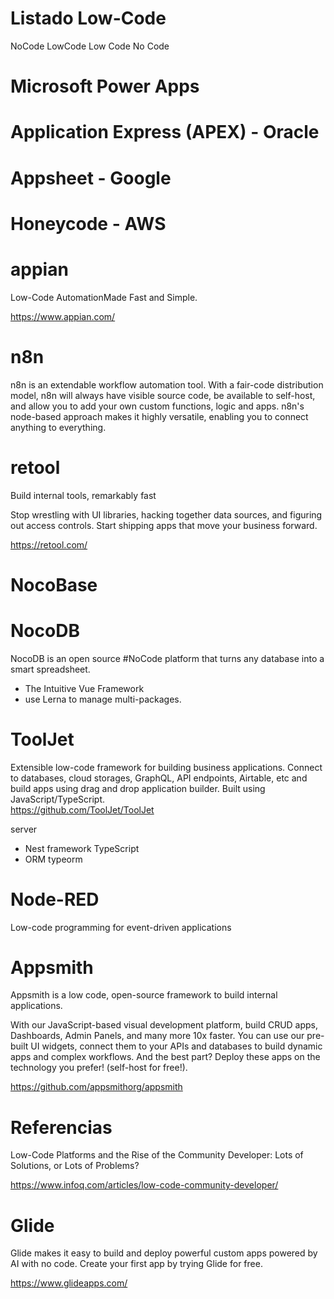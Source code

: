# Listado Low-Code


NoCode
LowCode
Low Code
No Code

# Microsoft Power Apps


# Application Express (APEX) - Oracle


# Appsheet - Google


#  Honeycode - AWS 


# appian

Low-Code AutomationMade Fast and Simple.

https://www.appian.com/



# n8n

n8n is an extendable workflow automation tool. With a fair-code distribution model, n8n will always have visible source code, be available to self-host, and allow you to add your own custom functions, logic and apps. n8n's node-based approach makes it highly versatile, enabling you to connect anything to everything.


# retool

Build internal tools, remarkably fast

Stop wrestling with UI libraries, hacking together data sources, and figuring out access controls. Start shipping apps that move your business forward.

https://retool.com/

# NocoBase 



# NocoDB 

NocoDB is an open source #NoCode platform that turns any database into a smart spreadsheet. 

- The Intuitive Vue Framework 
- use Lerna to manage multi-packages. 

# ToolJet

Extensible low-code framework for building business applications. Connect to databases, cloud storages, GraphQL, API endpoints, Airtable, etc and build apps using drag and drop application builder. Built using JavaScript/TypeScript.  
https://github.com/ToolJet/ToolJet

server
- Nest framework TypeScript
- ORM typeorm


# Node-RED

Low-code programming for event-driven applications

# Appsmith

Appsmith is a low code, open-source framework to build internal applications.

With our JavaScript-based visual development platform, build CRUD apps, Dashboards, Admin Panels, and many more 10x faster.
You can use our pre-built UI widgets, connect them to your APIs and databases to build dynamic apps and complex workflows. And the best part? Deploy these apps on the technology you prefer! (self-host for free!).

https://github.com/appsmithorg/appsmith

# Referencias


Low-Code Platforms and the Rise of the Community Developer: Lots of Solutions, or Lots of Problems?

https://www.infoq.com/articles/low-code-community-developer/



# Glide

Glide makes it easy to build and deploy powerful custom apps powered by AI with no code. Create your first app by trying Glide for free.

https://www.glideapps.com/